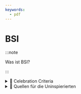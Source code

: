 ```yaml
---
keywords:
  - pdf
---
```


# BSI

:::note

Was ist BSI?

:::

<details>
  <summary>🎉 Celebration Criteria</summary>

Sie kennen die Grundbausteine von BSI.

Sie können das Framework in seinen Grundzügen jemanden Erklären.

Sie kennen Stärken und Schwechen des Frameworks.

</details>

<details>
  <summary>🤫 Quellen für die Uninspierierten</summary>

- [**BSI**](https://www.bsi.bund.de/DE/Themen/Unternehmen-und-Organisationen/Standards-und-Zertifizierung/IT-Grundschutz/it-grundschutz_node.html)

</details>

